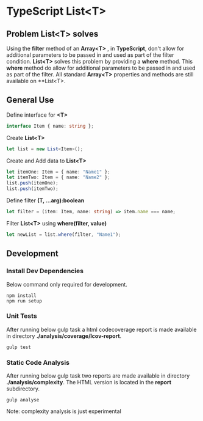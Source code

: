 # TypeScript List&lt;T>

## Problem List&lt;T> solves
Using the **filter** method of an **Array&lt;T>** , in **TypeScript**, don't allow for additional parameters to be passed in and used as part of the filter condition.
**List&lt;T>** solves this problem by providing a **where** method. This **where** method do allow for additional parameters to be passed in and used as part of the filter.
All standard **Array&lt;T>** properties and methods are still available on **List&lt;T>. 

## General Use 
Define interface for **&lt;T>**
```typescript
interface Item { name: string };
```

Create **List&lt;T>**
```typescript
let list = new List<Item>();
```

Create and Add data to **List&lt;T>** 
```typescript
let itemOne: Item = { name: "Name1" };
let itemTwo: Item = { name: "Name2" };
list.push(itemOne);
list.push(itemTwo);
```

Define filter **(T, ...arg):boolean**
```typescript
let filter = (item: Item, name: string) => item.name === name;
```

Filter **List&lt;T>** using **where(filter, value)**
```typescript
let newList = list.where(filter, "Name1");
```


## Development
### Install Dev Dependencies
Below command only required for development.
```
npm install
npm run setup
```

### Unit Tests
After running below gulp task a html codecoverage report is made available in directory **./analysis/coverage/lcov-report**.  
```
gulp test
```

### Static Code Analysis
After running below gulp task two reports are made available in directory **./analysis/complexity**.
The HTML version is located in the **report** subdirectory.

```
gulp analyse
```
Note: complexity analysis is just experimental
